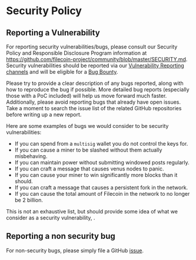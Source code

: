 # Security Policy

## Reporting a Vulnerability

For reporting security vulnerabilities/bugs, please consult our Security Policy and Responsible Disclosure Program information at https://github.com/filecoin-project/community/blob/master/SECURITY.md. Security vulnerabilities should be reported via our [Vulnerability Reporting channels](https://github.com/filecoin-project/community/blob/master/SECURITY.md#vulnerability-reporting) and will be eligible for a [Bug Bounty](https://security.filecoin.io/bug-bounty/).

Please try to provide a clear description of any bugs reported, along with how to reproduce the bug if possible. More detailed bug reports (especially those with a PoC included) will help us move forward much faster. Additionally, please avoid reporting bugs that already have open issues. Take a moment to search the issue list of the related GitHub repositories before writing up a new report.

Here are some examples of bugs we would consider to be security vulnerabilities:

* If you can spend from a `multisig` wallet you do not control the keys for.
* If you can cause a miner to be slashed without them actually misbehaving.
* If you can maintain power without submitting windowed posts regularly.
* If you can craft a message that causes venus nodes to panic.
* If you can cause your miner to win significantly more blocks than it should.
* If you can craft a message that causes a persistent fork in the network.
* If you can cause the total amount of Filecoin in the network to no longer be 2 billion.

This is not an exhaustive list, but should provide some idea of what we consider as a security vulnerability, . 

## Reporting a non security bug

For non-security bugs, please simply file a GitHub [issue](https://github.com/filecoin-project/venus-miner/issues/new?template=bug_report.md). 
